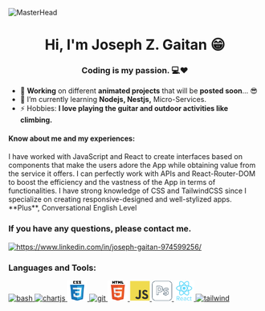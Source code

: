 ![MasterHead](https://www.paragyte.com/img/React_Banner.png)
<h1 align="center">Hi, I'm Joseph Z. Gaitan 😁</h1>
<h3 align="center">Coding is my passion. 💻❤️</h3>

- 🔭 **Working** on different **animated projects** that will be **posted soon**... 😎
- 🌱 I’m currently learning **Nodejs, Nestjs,** Micro-Services.
- ⚡ Hobbies: **I love playing the guitar and outdoor activities like climbing.**

 <h4>Know about me and my experiences:</h4> 
I have worked with JavaScript and React to create interfaces based on components that make the users adore the App while obtaining value from the service it offers. I can perfectly work with APIs and React-Router-DOM to boost the efficiency and the vastness of the App in terms of functionalities. I have strong knowledge of CSS and TailwindCSS since I specialize on creating responsive-designed and well-stylized apps. **Plus**, Conversational English Level

<h3 aling="center">If you have any questions, please contact me.</h3>
<p align="left">
<a href="https://linkedin.com/in/https://www.linkedin.com/in/joseph-gaitan-974599256/" target="blank"><img align="center" src="https://raw.githubusercontent.com/rahuldkjain/github-profile-readme-generator/master/src/images/icons/Social/linked-in-alt.svg" alt="https://www.linkedin.com/in/joseph-gaitan-974599256/" height="30" width="40" /></a>
</p>

<h3 align="left">Languages and Tools:</h3>
<p align="left"> <a href="https://www.gnu.org/software/bash/" target="_blank" rel="noreferrer"> <img src="https://www.vectorlogo.zone/logos/gnu_bash/gnu_bash-icon.svg" alt="bash" width="40" height="40"/> </a> <a href="https://www.chartjs.org" target="_blank" rel="noreferrer"> <img src="https://www.chartjs.org/media/logo-title.svg" alt="chartjs" width="40" height="40"/> </a> <a href="https://www.w3schools.com/css/" target="_blank" rel="noreferrer"> <img src="https://raw.githubusercontent.com/devicons/devicon/master/icons/css3/css3-original-wordmark.svg" alt="css3" width="40" height="40"/> </a> <a href="https://git-scm.com/" target="_blank" rel="noreferrer"> <img src="https://www.vectorlogo.zone/logos/git-scm/git-scm-icon.svg" alt="git" width="40" height="40"/> </a> <a href="https://www.w3.org/html/" target="_blank" rel="noreferrer"> <img src="https://raw.githubusercontent.com/devicons/devicon/master/icons/html5/html5-original-wordmark.svg" alt="html5" width="40" height="40"/> </a> <a href="https://developer.mozilla.org/en-US/docs/Web/JavaScript" target="_blank" rel="noreferrer"> <img src="https://raw.githubusercontent.com/devicons/devicon/master/icons/javascript/javascript-original.svg" alt="javascript" width="40" height="40"/> </a> <a href="https://www.photoshop.com/en" target="_blank" rel="noreferrer"> <img src="https://raw.githubusercontent.com/devicons/devicon/master/icons/photoshop/photoshop-line.svg" alt="photoshop" width="40" height="40"/> </a> <a href="https://reactjs.org/" target="_blank" rel="noreferrer"> <img src="https://raw.githubusercontent.com/devicons/devicon/master/icons/react/react-original-wordmark.svg" alt="react" width="40" height="40"/> </a> <a href="https://tailwindcss.com/" target="_blank" rel="noreferrer"> <img src="https://www.vectorlogo.zone/logos/tailwindcss/tailwindcss-icon.svg" alt="tailwind" width="40" height="40"/> </a> </p>
